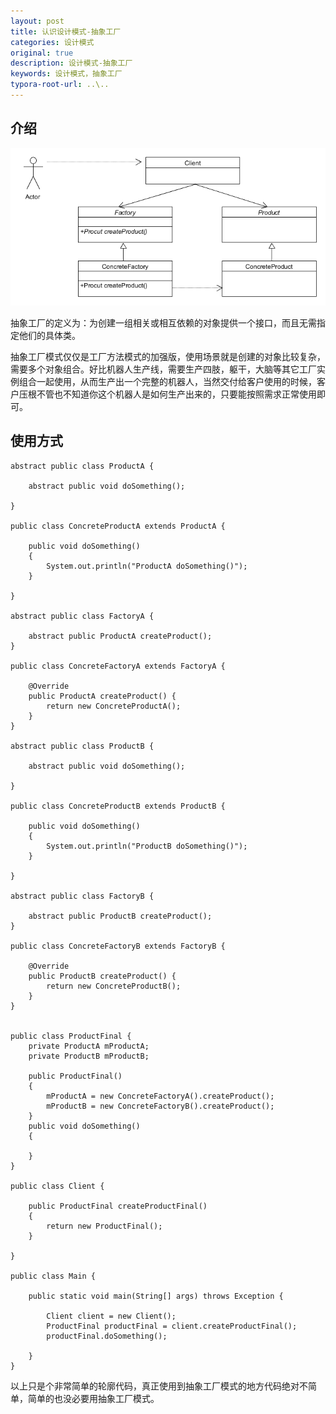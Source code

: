 ```yaml
---
layout: post
title: 认识设计模式-抽象工厂
categories: 设计模式
original: true
description: 设计模式-抽象工厂
keywords: 设计模式，抽象工厂
typora-root-url: ..\..
---
```


[1]:/images/design/abstractfactory.png

## 介绍

![img][1]

抽象工厂的定义为：为创建一组相关或相互依赖的对象提供一个接口，而且无需指定他们的具体类。

抽象工厂模式仅仅是工厂方法模式的加强版，使用场景就是创建的对象比较复杂，需要多个对象组合。好比机器人生产线，需要生产四肢，躯干，大脑等其它工厂实例组合一起使用，从而生产出一个完整的机器人，当然交付给客户使用的时候，客户压根不管也不知道你这个机器人是如何生产出来的，只要能按照需求正常使用即可。

## 使用方式

	abstract public class ProductA {
	
	    abstract public void doSomething();
	
	}
	
	public class ConcreteProductA extends ProductA {
	
	    public void doSomething()
	    {
	        System.out.println("ProductA doSomething()");
	    }
	
	}
	
	abstract public class FactoryA {
	
	    abstract public ProductA createProduct();
	}
	
	public class ConcreteFactoryA extends FactoryA {
	
	    @Override
	    public ProductA createProduct() {
	        return new ConcreteProductA();
	    }
	}
	
	abstract public class ProductB {
	
	    abstract public void doSomething();
	
	}
	
	public class ConcreteProductB extends ProductB {
	
	    public void doSomething()
	    {
	        System.out.println("ProductB doSomething()");
	    }
	
	}
	
	abstract public class FactoryB {
	
	    abstract public ProductB createProduct();
	}
	
	public class ConcreteFactoryB extends FactoryB {
	
	    @Override
	    public ProductB createProduct() {
	        return new ConcreteProductB();
	    }
	}
	
	
	public class ProductFinal {
	    private ProductA mProductA;
	    private ProductB mProductB;
	
	    public ProductFinal()
	    {
	        mProductA = new ConcreteFactoryA().createProduct();
	        mProductB = new ConcreteFactoryB().createProduct();
	    }
	    public void doSomething()
	    {
	
	    }
	}
	
	public class Client {
	
	    public ProductFinal createProductFinal()
	    {
	        return new ProductFinal();
	    }
	
	}
	
	public class Main {
	
	    public static void main(String[] args) throws Exception {
	
	        Client client = new Client();
	        ProductFinal productFinal = client.createProductFinal();
	        productFinal.doSomething();
	
	    }
	}


以上只是个非常简单的轮廓代码，真正使用到抽象工厂模式的地方代码绝对不简单，简单的也没必要用抽象工厂模式。